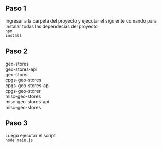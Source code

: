## Paso 1
Ingresar a la carpeta del proyecto y ejecutar el siguiente comando para instalar todas las dependecias del proyecto<br>
<code>npm install</code>

## Paso 2
geo-stores<br>
geo-stores-api<br>
geo-storer<br>
cpgs-geo-stores<br>
cpgs-geo-stores-api<br>
cpgs-geo-storer<br>
misc-geo-stores<br>
misc-geo-stores-api<br>
misc-geo-stores<br>

## Paso 3
Luego ejecutar el script<br>
<code>node main.js</code>
